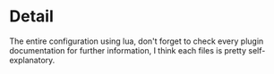 # Detail

The entire configuration using lua, don't forget to check every plugin documentation for further information, I think each files is pretty self-explanatory.
